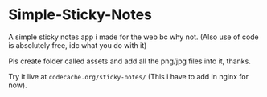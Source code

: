 # Simple-Sticky-Notes
A simple sticky notes app i made for the web bc why not. (Also use of code is absolutely free, idc what you do with it)

Pls create folder called assets and add all the png/jpg files into it, thanks.

Try it live at ```codecache.org/sticky-notes/``` (This i have to add in nginx for now).
